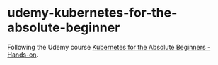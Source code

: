 # udemy-kubernetes-for-the-absolute-beginner
Following the Udemy course [Kubernetes for the Absolute Beginners - Hands-on](https://www.udemy.com/course/learn-kubernetes/).
